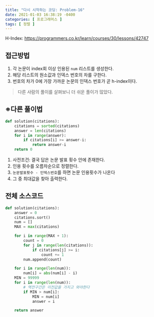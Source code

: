 ```yaml
---
title: "다시 시작하는 코딩: Problem-16"
date: 2021-01-03 16:38:19 -0400
categories: [ 프로그래머스 ]
tags: [ 정렬 ]
---
```


H-Index: https://programmers.co.kr/learn/courses/30/lessons/42747

접근방법
--------
1. 각 논문이 index회 이상 인용된 `num` 리스트를 생성한다.
2. 해당 리스트의 원소값과 인덱스 번호의 차를 구한다.
3. 번호의 차가 0에 가장 가까운 논문의 인덱스 번호가 곧 h-index이다.

> 다른 사람의 풀이를 살펴보니 더 쉬운 풀이가 많았다.

※다른 풀이법
-------------
```python
def solution(citations):
    citations = sorted(citations)
    answer = len(citations)
    for i in range(answer):
        if citations[i] >= answer-i:
            return answer-i
    return 0
```

1. 사전조건: 결국 답은 논문 발표 횟수 안에 존재한다.
2. 인용 횟수를 오름차순으로 정렬한다.
3. `눈문발표횟수 - 인덱스번호`를 하면 논문 인용횟수가 나온다
4. 그 중 최대값을 찾아 출력한다.

전체 소스코드
------
```python
def solution(citations):
    answer = 0
    citations.sort()
    num = []
    MAX = max(citations)

    for i in range(MAX + 1):
        count = 0
        for j in range(len(citations)):
            if citations[j] >= i:
                count += 1
        num.append(count)

    for i in range(len(num)):
        num[i] = abs(num[i] - i)
    MIN = 99999
    for i in range(len(num)):
        # 역전구간은 이전값을 가지고 와야한다
        if MIN > num[i]:
            MIN = num[i]
            answer = i

    return answer
```
